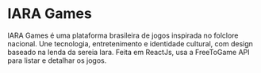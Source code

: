 # IARA Games
IARA Games é uma plataforma brasileira de jogos inspirada no folclore nacional. Une tecnologia, entretenimento e identidade cultural, com design baseado na lenda da sereia Iara. Feita em ReactJs, usa a FreeToGame API para listar e detalhar os jogos.
